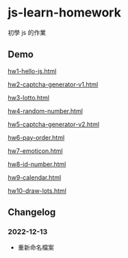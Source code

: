 # js-learn-homework
初學 js 的作業

## Demo
[hw1-hello-js.html](https://ghalbertryu.github.io/js-learn-homework/hw1-hello-js.html)

[hw2-captcha-generator-v1.html](https://ghalbertryu.github.io/js-learn-homework/hw2-captcha-generator-v1.html)

[hw3-lotto.html](https://ghalbertryu.github.io/js-learn-homework/hw3-lotto.html)

[hw4-random-number.html](https://ghalbertryu.github.io/js-learn-homework/hw4-random-number.html)

[hw5-captcha-generator-v2.html](https://ghalbertryu.github.io/js-learn-homework/hw5-captcha-generator-v2.html)

[hw6-pay-order.html](https://ghalbertryu.github.io/js-learn-homework/hw6-pay-order.html)

[hw7-emoticon.html](https://ghalbertryu.github.io/js-learn-homework/hw7-emoticon.html)

[hw8-id-number.html](https://ghalbertryu.github.io/js-learn-homework/hw8-id-number.html)

[hw9-calendar.html](https://ghalbertryu.github.io/js-learn-homework/hw9-calendar.html)

[hw10-draw-lots.html](https://ghalbertryu.github.io/js-learn-homework/hw10-draw-lots.html)

## Changelog
### 2022-12-13
- 重新命名檔案
